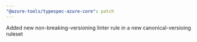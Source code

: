 ```yaml
---
"@azure-tools/typespec-azure-core": patch
---
```


Added new non-breaking-versioning linter rule in a new canonical-versioing ruleset 
